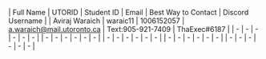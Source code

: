 | Full Name | UTORID | Student ID | Email | Best Way to Contact | Discord Username |
| Aviraj Waraich | waraic11 | 1006152057 | a.waraich@mail.utoronto.ca | Text:905-921-7409 | ThaExec#6187 |
| - | - | - | - | - | - |
| - | - | - | - | - | - |
| - | - | - | - | - | - |
| - | - | - | - | - | - |
| - | - | - | - | - | - |
